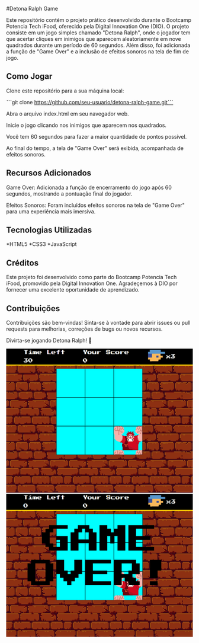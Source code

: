 #Detona Ralph Game

Este repositório contém o projeto prático desenvolvido durante o Bootcamp Potencia Tech iFood, oferecido pela Digital Innovation One (DIO). O projeto consiste em um jogo simples chamado "Detona Ralph", onde o jogador tem que acertar cliques em inimigos que aparecem aleatoriamente em nove quadrados durante um período de 60 segundos. Além disso, foi adicionada a função de "Game Over" e a inclusão de efeitos sonoros na tela de fim de jogo.

## Como Jogar
Clone este repositório para a sua máquina local:

ˋˋˋgit clone https://github.com/seu-usuario/detona-ralph-game.gitˋˋˋ


Abra o arquivo index.html em seu navegador web.

Inicie o jogo clicando nos inimigos que aparecem nos quadrados.

Você tem 60 segundos para fazer a maior quantidade de pontos possível.

Ao final do tempo, a tela de "Game Over" será exibida, acompanhada de efeitos sonoros.

## Recursos Adicionados
Game Over: Adicionada a função de encerramento do jogo após 60 segundos, mostrando a pontuação final do jogador.

Efeitos Sonoros: Foram incluídos efeitos sonoros na tela de "Game Over" para uma experiência mais imersiva.

## Tecnologias Utilizadas
*HTML5
*CSS3
*JavaScript

## Créditos
Este projeto foi desenvolvido como parte do Bootcamp Potencia Tech iFood, promovido pela Digital Innovation One. Agradeçemos à DIO por fornecer uma excelente oportunidade de aprendizado.

## Contribuições
Contribuições são bem-vindas! Sinta-se à vontade para abrir issues ou pull requests para melhorias, correções de bugs ou novos recursos.


Divirta-se jogando Detona Ralph! 🚀


![Alt text](./src/images/playing.png)
![Alt text](./src/images/game-over.png) 
